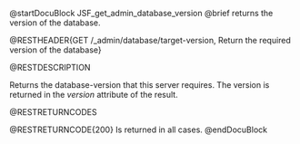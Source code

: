 
@startDocuBlock JSF_get_admin_database_version
@brief returns the version of the database.

@RESTHEADER{GET /_admin/database/target-version, Return the required version of the database}

@RESTDESCRIPTION

Returns the database-version that this server requires.
The version is returned in the *version* attribute of the result.

@RESTRETURNCODES

@RESTRETURNCODE{200}
Is returned in all cases.
@endDocuBlock

